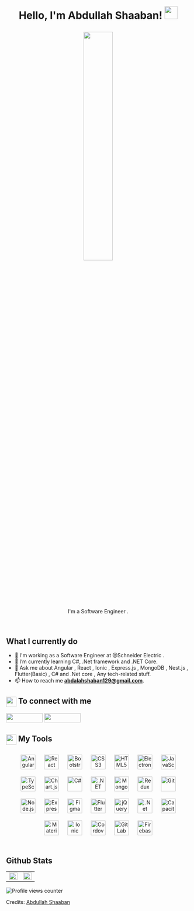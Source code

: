 <h1><p align="center">Hello, I'm Abdullah Shaaban! <a href="#"><img src="https://media.giphy.com/media/hvRJCLFzcasrR4ia7z/giphy.gif" width="35px"></h1></a></p>

<p align="center" ><img 
 src="https://user-images.githubusercontent.com/22797857/90096358-dba16400-dd54-11ea-8e44-e181ada72661.gif" width="40%"/></p>

<p align="center">I'm a Software Engineer .</p><br/>

<summary><h2> What I currently do</h2></summary>

- 🔭 I'm working as a Software Engineer at @Schneider Electric .
- 🌱 I’m currently learning C#, .Net framework and .NET Core.
- 💬 Ask me about Angular , React , Ionic , Express.js , MongoDB , Nest.js , Flutter(Basic) , C# and .Net core , Any tech-related stuff.
- 📫 How to reach me **abdalahshaban129@gmail.com**.

<summary><h2><img src="https://emojis.slackmojis.com/emojis/images/1579216111/7550/pikachu_wave.gif?1579216111" align="center"
                width="28" /> To connect with me</h2></summary>

<p align = "center">
 
[<img width="100" height="25" src="https://img.shields.io/badge/linkedin-%230077B5.svg?&style=for-the-badge&logo=linkedin&logoColor=white" />](https://linkedin.com/in/abdullah-shaaban-22322a15b)
[<img width="100" height="25" src="https://img.shields.io/badge/twitter-%231877F2.svg?&style=for-the-badge&logo=twitter&logoColor=white" />](https://twitter.com/abdalahzamalek) 
</p>

<summary><h2><img src="https://emojis.slackmojis.com/emojis/images/1471045839/793/computerrage.gif?1471045839" align="center"
                width="28" /> My Tools</h2></summary>

<div align="center">  
<img style="margin: 10px" src="https://profilinator.rishav.dev/skills-assets/angularjs-original.svg" alt="Angular" height="40" /></a>  
<img style="margin: 10px" src="https://profilinator.rishav.dev/skills-assets/react-original-wordmark.svg" alt="React" height="40" /></a>  
<img style="margin: 10px" src="https://profilinator.rishav.dev/skills-assets/bootstrap-plain.svg" alt="Bootstrap" height="40" /></a>  
<img style="margin: 10px" src="https://profilinator.rishav.dev/skills-assets/css3-original-wordmark.svg" alt="CSS3" height="40" /></a>  
<img style="margin: 10px" src="https://profilinator.rishav.dev/skills-assets/html5-original-wordmark.svg" alt="HTML5" height="40" /></a>  
<img style="margin: 10px" src="https://profilinator.rishav.dev/skills-assets/electron-original.svg" alt="Electron" height="40" /></a>  
<img style="margin: 10px" src="https://profilinator.rishav.dev/skills-assets/javascript-original.svg" alt="JavaScript" height="40" /></a>  
<img style="margin: 10px" src="https://profilinator.rishav.dev/skills-assets/typescript-original.svg" alt="TypeScript" height="40" /></a>  
<img style="margin: 10px" src="https://profilinator.rishav.dev/skills-assets/logo-title.svg" alt="Chart.js" height="40" /></a>  
<img style="margin: 10px" src="https://profilinator.rishav.dev/skills-assets/csharp-original.svg" alt="C#" height="40" /></a>  
<img style="margin: 10px" src="https://profilinator.rishav.dev/skills-assets/dot-net-original-wordmark.svg" alt=".NET" height="40" /></a>  
<img style="margin: 10px" src="https://profilinator.rishav.dev/skills-assets/mongodb-original-wordmark.svg" alt="MongoDB" height="40" /></a>  
<img style="margin: 10px" src="https://profilinator.rishav.dev/skills-assets/redux-original.svg" alt="Redux" height="40" /></a>  
<img style="margin: 10px" src="https://profilinator.rishav.dev/skills-assets/git-scm-icon.svg" alt="Git" height="40" /></a>  
<img style="margin: 10px" src="https://profilinator.rishav.dev/skills-assets/nodejs-original-wordmark.svg" alt="Node.js" height="40" /></a>  
<img style="margin: 10px" src="https://profilinator.rishav.dev/skills-assets/express-original-wordmark.svg" alt="Express.js" height="40" /></a>  
<img style="margin: 10px" src="https://profilinator.rishav.dev/skills-assets/figma-icon.svg" alt="Figma" height="40" /></a>  
<img style="margin: 10px" src="https://profilinator.rishav.dev/skills-assets/flutterio-icon.svg" alt="Flutter" height="40" /></a>  
<img style="margin: 10px" src="https://profilinator.rishav.dev/skills-assets/jquery.png" alt="jQuery" height="40" /></a>  
<img style="margin: 10px" src="https://profilinator.rishav.dev/skills-assets/dotnetcore.png" alt=".Net Core" height="40" /></a>  
<img style="margin: 10px" src="https://profilinator.rishav.dev/skills-assets/capacitor.svg" alt="Capacitor" height="40" /></a>  
<img style="margin: 10px" src="https://profilinator.rishav.dev/skills-assets/mui.png" alt="Material UI" height="40" /></a>  
<img style="margin: 10px" src="https://profilinator.rishav.dev/skills-assets/ionic.svg" alt="Ionic" height="40" /></a>  
<img style="margin: 10px" src="https://profilinator.rishav.dev/skills-assets/cordova.png" alt="Cordova" height="40" /></a>  
<img style="margin: 10px" src="https://profilinator.rishav.dev/skills-assets/gitlab.svg" alt="GitLab" height="40" /></a>  
<img style="margin: 10px" src="https://profilinator.rishav.dev/skills-assets/firebase.png" alt="Firebase" height="40" /> 
</div>

<br>

## Github Stats

<table style="width: 100% !important"><tr><td valign="top" >

<img src="https://github-readme-stats.vercel.app/api?username=abdalahshaban07&show_icons=true&count_private=true&hide_border=true" align="left" style="width: 100%" />

</td><td valign="top" >

<img src="https://github-readme-stats.vercel.app/api/top-langs/?username=abdalahshaban07&hide_border=true&layout=compact" align="left" style="width: 100%" />

</td></tr></table>

![Profile views counter](https://komarev.com/ghpvc/?username=abdalahshaban07&&style=flat-square)

Credits: [Abdullah Shaaban](https://github.com/abdalahshaban07)
